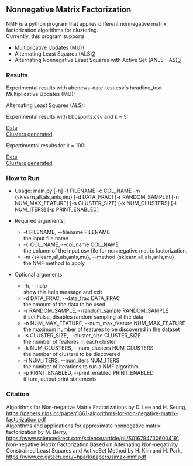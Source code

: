 ## Nonnegative Matrix Factorization
NMF is a python program that applies different nonnegative matrix factorization algorithms for clustering.  
Currently, this program supports
  * Multiplicative Updates (MU)[1](https://papers.nips.cc/paper/1861-algorithms-for-non-negative-matrix-factorization.pdf)  
  * Alternating Least Squares (ALS)[2](https://www.sciencedirect.com/science/article/pii/S0167947306004191)  
  * Alternating Nonnegative Least Squares with Active Set (ANLS - AS)[3](https://www.cc.gatech.edu/~hpark/papers/simax-nmf.pdf)  

### Results
Experimental results with abcnews-date-test.csv's headline_text  
Multiplicative Updates (MU):  

Alternating Least Squares (ALS):  


Experimental results with bbcsports.csv and k = 5:  

[Data](https://github.com/hpark95/Nonnegative-Matrix-Factorization/tree/master/experimental_results/k5/data)  
[Clusters generated](https://github.com/hpark95/Nonnegative-Matrix-Factorization/tree/master/experimental_results/k5/clusters)


Expertimental results for k = 100:  

[Data](https://github.com/hpark95/Nonnegative-Matrix-Factorization/tree/master/experimental_results/k100/data)  
[Clusters generated](https://github.com/hpark95/Nonnegative-Matrix-Factorization/tree/master/experimental_results/k100/clusters)

### How to Run
* Usage: main.py [-h] -f FILENAME -c COL_NAME -m {sklearn,all,als,anls,mu}
               [-d DATA_FRAC] [-r RANDOM_SAMPLE] [-n NUM_MAX_FEATURE]
               [-s CLUSTER_SIZE] [-k NUM_CLUSTERS] [-i NUM_ITERS]
               [-p PRINT_ENABLED]  

* Required arguments:  
  * -f FILENAME, --filename FILENAME  
    the input file name  
  * -c COL_NAME, --col_name COL_NAME  
    the column of the input csv file for nonnegative matrix factorization.  
  * -m {sklearn,all,als,anls,mu}, --method {sklearn,all,als,anls,mu}  
    the NMF method to apply  

* Optional arguments:  
  * -h, --help  
    show this help message and exit  
  * -d DATA_FRAC, --data_frac DATA_FRAC  
    the amount of the data to be used  
  * -r RANDOM_SAMPLE, --random_sample RANDOM_SAMPLE  
    if set False, disables random sampling of the data  
  * -n NUM_MAX_FEATURE, --num_max_feature NUM_MAX_FEATURE  
    the maximum number of features to be discovered in the dataset  
  * -s CLUSTER_SIZE, --cluster_size CLUSTER_SIZE  
    the number of features in each cluster  
  * -k NUM_CLUSTERS, --num_clusters NUM_CLUSTERS  
    the number of clusters to be discovered  
  * -i NUM_ITERS, --num_iters NUM_ITERS  
    the number of iterations to run a NMF algorithm  
  * -p PRINT_ENABLED, --print_enabled PRINT_ENABLED  
    if ture, output print statements  

### Citation
Algorithms for Non-negative Matrix Factorizations by D. Lee and H. Seung,  
https://papers.nips.cc/paper/1861-algorithms-for-non-negative-matrix-factorization.pdf  
Algorithms and applications for approximate nonnegative matrix factorization by M. Berry,  
https://www.sciencedirect.com/science/article/pii/S0167947306004191  
Non-negative Matrix Factorization Based on Alternating Non-negativity Constrained Least Squares and ActiveSet Method by H. Kim and H. Park,  
https://www.cc.gatech.edu/~hpark/papers/simax-nmf.pdf  
